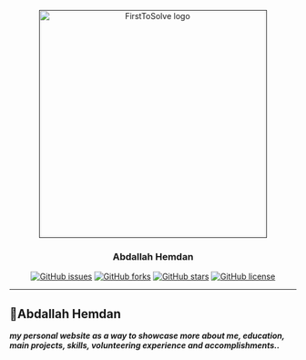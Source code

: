 <p align="center">
  <a href="" rel="noopener">
 <img width=400px  src="https://github.com/AbdallahHemdan/AbdallahHemdan.github.io/blob/master/Screenshots/71915848-4bc78600-3185-11ea-84ee-7561d1e6c44a.png" alt="FirstToSolve logo"></a>
</p>
<h3 align="center">Abdallah Hemdan</h3>

<div align="center">

[![GitHub issues](https://img.shields.io/github/issues/AbdallahHemdan/AbdallahHemdan.github.io)](https://github.com/AbdallahHemdan/AbdallahHemdan.github.io/issues)
[![GitHub forks](https://img.shields.io/github/forks/AbdallahHemdan/AbdallahHemdan.github.io)](https://github.com/AbdallahHemdan/AbdallahHemdan.github.io/network)
[![GitHub stars](https://img.shields.io/github/stars/AbdallahHemdan/AbdallahHemdan.github.io)](https://github.com/AbdallahHemdan/AbdallahHemdan.github.io/stargazers)
[![GitHub license](https://img.shields.io/github/license/AbdallahHemdan/AbdallahHemdan.github.io)](https://github.com/AbdallahHemdan/AbdallahHemdan.github.io/blob/master/LICENSE)

</div>

---
## 🥇Abdallah Hemdan 

**_my personal website as a way to showcase more about me, education, main projects, skills, volunteering experience and accomplishments.._**
